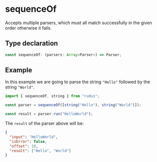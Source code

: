 # sequenceOf

Accepts multiple parsers, which must all match successfully in the given order otherwise it fails.

## Type declaration

```ts
const sequenceOf: (parsers: Array<Parser>) => Parser;
```

## Example

In this example we are going to parse the string `"Hello"` followed by the string `"World"`.

```ts
import { sequenceOf, string } from "rudus";

const parser = sequenceOf([string("Hello"), string("World")]);

const result = parser.run("HelloWorld");
```

The `result` of the parser above will be:

```json
{
  "input": "HelloWorld",
  "isError": false,
  "offset": 10,
  "result": ["Hello", "World"]
}
```
